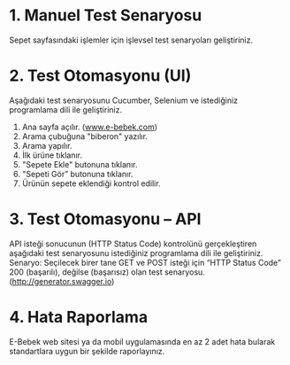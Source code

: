 # 1. Manuel Test Senaryosu
   Sepet sayfasındaki işlemler için işlevsel test senaryoları geliştiriniz.
# 2. Test Otomasyonu (UI)
   Aşağıdaki test senaryosunu Cucumber, Selenium ve istediğiniz programlama dili ile geliştiriniz.
1. Ana sayfa açılır. (www.e-bebek.com)
2. Arama çubuğuna "biberon" yazılır.
3. Arama yapılır.
4. İlk ürüne tıklanır.
5. "Sepete Ekle" butonuna tıklanır.
6. "Sepeti Gör” butonuna tıklanır.
7. Ürünün sepete eklendiği kontrol edilir.
# 3. Test Otomasyonu – API
   API isteği sonucunun (HTTP Status Code) kontrolünü gerçekleştiren aşağıdaki test senaryosunu
   istediğiniz programlama dili ile geliştiriniz.
   Senaryo: Seçilecek birer tane GET ve POST isteği için “HTTP Status Code” 200 (başarılı), değilse
   (başarısız) olan test senaryosu. (http://generator.swagger.io)
# 4. Hata Raporlama
   E-Bebek web sitesi ya da mobil uygulamasında en az 2 adet hata bularak standartlara uygun bir
   şekilde raporlayınız.